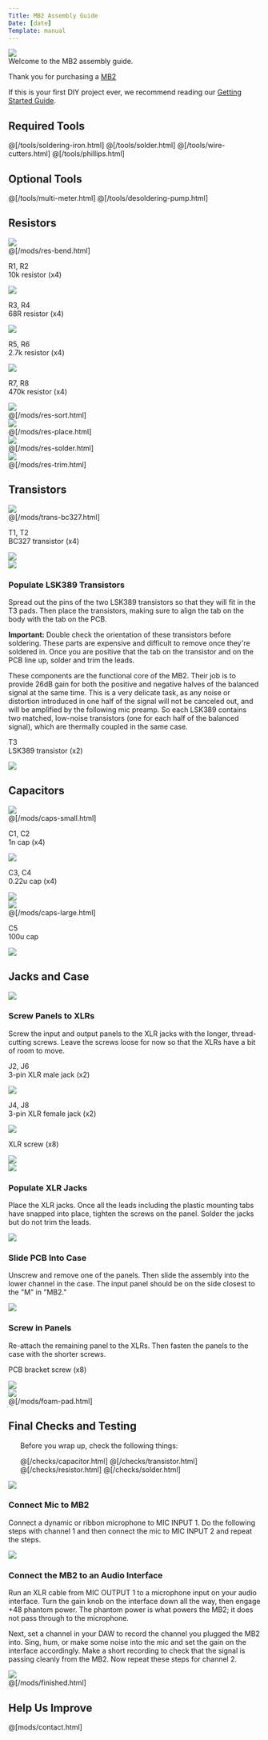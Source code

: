 ```yaml
---
Title: MB2 Assembly Guide
Date: [date]
Template: manual
---
```


<div>
  <div class="step-image">
    <a href="[kit url in store]">
             <img src="%base_url%/assets/mb2/finished-600.jpg">    	
    </a>
  </div>
  <div class="step-header">Welcome to the MB2 assembly guide.</div>
  <div class="step-description">
      <p>Thank you for purchasing a <a href="[kit url in store]">MB2</a></p>
      <p>If this is your first DIY project ever, we recommend reading our <a href="http://www.diyrecordingequipment.com/pages/getting-started">Getting Started Guide</a>.</p>
  </div>
</div>


<h2>Required Tools</h2>


@[/tools/soldering-iron.html]
@[/tools/solder.html]
@[/tools/wire-cutters.html]
@[/tools/phillips.html]

<h2>Optional Tools</h2>

@[/tools/multi-meter.html]
@[/tools/desoldering-pump.html]

<div id="assembly-guide-content">

<h2>Resistors</h2>
<div class="manual-step">
    <div class="step-image">
        <a href="%base_url%/assets/mb2/res-bend.jpg" target="_blank">
        <img src="%base_url%/assets/mb2/res-bend-600.jpg" />
        </a>
    </div>
    @[/mods/res-bend.html]
     <div class="step-parts">
        <div class="part">
            <p>R1, R2<br>10k resistor (x4)</p>
            <img src="%base_url%/assets/parts/com-r-10k.png">
        </div>
         <div class="part">
            <p>R3, R4<br>68R resistor (x4)</p>
            <img src="%base_url%/assets/parts/com-r-68.png">
        </div>
         <div class="part">
            <p>R5, R6<br>2.7k resistor (x4)</p>
            <img src="%base_url%/assets/parts/com-r-2.7k.png">
        </div>
         <div class="part">
            <p>R7, R8<br>470k resistor (x4)</p>
            <img src="%base_url%/assets/parts/com-r-470k.png">
        </div>
    </div>
</div>

<div class="manual-step">
    @[/mods/res-sort.html]
</div>

<div class="manual-step">
    <div class="step-image">
        <a href="%base_url%/assets/mb2/res-place.jpg" target="_blank">
        <img src="%base_url%/assets/mb2/res-place-600.jpg" />
        </a>
    </div>
    @[/mods/res-place.html]
</div>

<div class="manual-step">
    <div class="step-image">
        <a href="%base_url%/assets/mb2/res-solder.jpg" target="_blank">
        <img src="%base_url%/assets/mb2/res-solder-600.jpg" />
        </a>
    </div>
    @[/mods/res-solder.html]
</div>

<div class="manual-step">
    <div class="step-image">
        <a href="%base_url%/assets/mb2/res-trim.jpg" target="_blank">
        <img src="%base_url%/assets/mb2/res-trim-600.jpg" />
        </a>
    </div>
    @[/mods/res-trim.html]
</div>

<h2>Transistors</h2>

<div class="manual-step">
    <div class="step-image">
        <a href="%base_url%/assets/mb2/trans-bc327.jpg" target="_blank">
        <img src="%base_url%/assets/mb2/trans-bc327-600.jpg" />
        </a>
    </div>
    @[/mods/trans-bc327.html]
    <div class="step-parts">
    <div class="part">    
        <p>T1, T2<br>BC327 transistor (x4)</p>
        <img src="%base_url%/assets/parts/com-t-to92.png">
    </div>
    </div>
</div>

<div class="manual-step">
    <div class="step-image">
        <a href="%base_url%/assets/mb2/trans-lsk389.jpg" target="_blank">
        <img src="%base_url%/assets/mb2/trans-lsk389-600.jpg" />
        </a>
    </div>
    <h3 class="step-header">Populate LSK389 Transistors</h3>
<div class="step-description">
        <p>Spread out the pins of the two LSK389 transistors so that they will fit in the T3 pads. Then place the transistors, making sure to align the tab on the body with the tab on the PCB.</p>
        <p><strong>Important:</strong> Double check the orientation of these transistors before soldering. These parts are expensive and difficult to remove once they're soldered in. Once you are positive that the tab on the transistor and on the PCB line up, solder and trim the leads.</p>
        <p>These components are the functional core of the MB2. Their job is to provide 26dB gain for both the positive and negative halves of the balanced signal at the same time. This is a very delicate task, as any noise or distortion introduced in one half of the signal will not be canceled out, and will be amplified by the following mic preamp. So each LSK389 contains two matched, low-noise transistors (one for each half of the balanced signal), which are thermally coupled in the same case.</p>
        <div class="step-parts">
        <div class="part">    
        <p>T3<br>LSK389 transistor (x2)</p>
        <img src="%base_url%/assets/parts/com-t015.png">
        </div>
    </div>
</div>
</div>

<h2>Capacitors</h2>

<div class="manual-step">
    <div class="step-image">
    <a href="%base_url%/assets/mb2/caps-small.jpg" target="_blank">    
    <img src="%base_url%/assets/mb2/caps-small-600.jpg" />
    </a>
    </div>
    @[/mods/caps-small.html]
    <div class="step-parts">
    <div class="part">    
        <p>C1, C2<br>1n cap (x4)</p>
        <img src="%base_url%/assets/parts/com-c025.png">
    </div>
    <div class="part">    
        <p>C3, C4<br>0.22u cap (x4)</p>
        <img src="%base_url%/assets/parts/com-c019.png">
    </div>
    </div>
</div>

<div class="manual-step">
    <div class="step-image">
    <a href="%base_url%/assets/mb2/caps-large.jpg" target="_blank">
    <img src="%base_url%/assets/mb2/caps-large-600.jpg" />
    </a>
    </div>
    @[/mods/caps-large.html]
    <div class="step-parts">
    <div class="part">    
        <p>C5<br>100u cap</p>
        <img src="%base_url%/assets/parts/com-c028.png">
    </div>
    </div>
</div>

<h2>Jacks and Case</h2>

<div class="manual-step">
    <div class="step-image">
        <a href="%base_url%/assets/mb2/xlrs-case.jpg" target="_blank">
        <img src="%base_url%/assets/mb2/xlrs-case-600.jpg" />
        </a>
    </div>
    <h3 class="step-header">Screw Panels to XLRs</h3>
    
<div class="step-description">
    <p>Screw the input and output panels to the XLR jacks with the longer, thread-cutting screws. Leave the screws loose for now so that the XLRs have a bit of room to move.</p>
</div>
    <div class="step-parts">
        <div class="part">
            <p>J2, J6<br>3-pin XLR male jack (x2)</p>
            <img src="%base_url%/assets/parts/com-j007.png">
        </div>
        <div class="part">
            <p>J4, J8<br>3-pin XLR female jack (x2)</p>
            <img src="%base_url%/assets/parts/com-j008.png">
        </div>
         <div class="part">
           <p>XLR screw (x8)</p>
            <img src="%base_url%/assets/parts/hw-s022.png">
        </div>
        </div>
</div>
</div>

<div class="manual-step">
    <div class="step-image">
        <a href="%base_url%/assets/mb2/xlrs-solder.jpg" target="_blank">
        <img src="%base_url%/assets/mb2/xlrs-solder-600.jpg" />
        </a>
    </div>
    <h3 class="step-header">Populate XLR Jacks</h3>
    <div class="step-description">
    <p>Place the XLR jacks. Once all the leads including the plastic mounting tabs have snapped into place, tighten the screws on the panel. Solder the jacks but do not trim the leads.</p>
    </div>
</div>

<div class="manual-step">
    <div class="step-image">
        <a href="%base_url%/assets/mb2/slide-pcb.jpg" target="_blank">
        <img src="%base_url%/assets/mb2/slide-pcb-600.jpg" />
        </a>
    </div>
    <h3 class="step-header">Slide PCB Into Case</h3>
<div class="step-description">
        <p>Unscrew and remove one of the panels. Then slide the assembly into the lower channel in the case. The input panel should be on the side closest to the "M" in "MB2."</p>
</div>
</div>

<div class="manual-step">
    <div class="step-image">
        <a href="%base_url%/assets/mb2/screw-panels.jpg" target="_blank">
        <img src="%base_url%/assets/mb2/screw-panels-600.jpg" />
        </a>
    </div>
    <h3 class="step-header">Screw in Panels</h3>
<div class="step-description">
        <p>Re-attach the remaining panel to the XLRs. Then fasten the panels to the case with the shorter screws.</p>
</div>
    <div class="step-parts">
        <div class="part">
            <p>PCB bracket screw (x8)</p>
            <img src="%base_url%/assets/parts/hw-s027.png">
        </div>
    </div>
</div>

<div class="manual-step">
    <div class="step-image">
        <a href="%base_url%/assets/mb2/foam.jpg" target="_blank">
        <img src="%base_url%/assets/mb2/foam-600.jpg" />
        </a>
    </div>
    @[/mods/foam-pad.html]
</div>

<h2>Final Checks and Testing</h2>

<div class="manual-step">
<ul class="manual-checks">
<p>Before you wrap up, check the following things:</p>
@[/checks/capacitor.html]    
@[/checks/transistor.html]
@[/checks/resistor.html] 
@[/checks/solder.html]
</ul>
</div>

<div class="manual-step">
    <div class="step-image">
        <a href="%base_url%/assets/mb2/test-input.jpg" target="_blank">
        <img src="%base_url%/assets/mb2/test-input-600.jpg" />
        </a>
    </div>
    <h3 class="step-header">Connect Mic to MB2</h3>
<div class="step-description">
        <p>Connect a dynamic or ribbon microphone to MIC INPUT 1. Do the following steps with channel 1 and then connect the mic to MIC INPUT 2 and repeat the steps.</p>
</div>
</div>

<div class="manual-step">
    <div class="step-image">
        <a href="%base_url%/assets/mb2/test-output.jpg" target="_blank">
        <img src="%base_url%/assets/mb2/test-output-600.jpg" />
        </a>
    </div>
    <h3 class="step-header">Connect the MB2 to an Audio Interface</h3>
<div class="step-description">
        <p>Run an XLR cable from MIC OUTPUT 1 to a microphone input on your audio interface. Turn the gain knob on the interface down all the way, then engage +48 phantom power. The phantom power is what powers the MB2; it does not pass through to the microphone.</p>
        <p>Next, set a channel in your DAW to record the channel you plugged the MB2 into. Sing, hum, or make some noise into the mic and set the gain on the interface accordingly. Make a short recording to check that the signal is passing cleanly from the MB2. Now repeat these steps for channel 2.</p>
</div>
</div>

<div class="manual-step">
    <div class="step-image">
        <a href="%base_url%/assets/mb2/finished.jpg" target="_blank">
        <img src="%base_url%/assets/mb2/finished-600.jpg" />
        </a>
    </div>
    @[/mods/finished.html]
</div>

</div>

<div class="manual-step">
<h2>Help Us Improve</h2>
    <form action="https://formsubmit.co/support@diyrecordingequipment.com" method="POST" id="form-contact">
      <input type="hidden" name="_subject" value="%meta.title% Feedback">
    @[mods/contact.html]   
    </form>
</div>